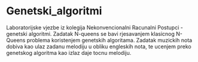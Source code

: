 # Genetski_algoritmi
Laboratorijske vjezbe iz kolegija Nekonvencionalni Racunalni Postupci - genetski algoritmi.
Zadatak N-queens se bavi rjesavanjem klasicnog N-Queens problema koristenjem genetskih algoritama.
Zadatak muzickih nota dobiva kao ulaz zadanu melodiju u obliku engleskih nota, te ucenjem preko genetskog algoritma kao izlaz daje tocnu melodiju.
